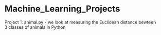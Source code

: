 # Machine_Learning_Projects

Project 1: animal.py - we look at measuring the Euclidean distance bewteen 3 classes of animals in Python
